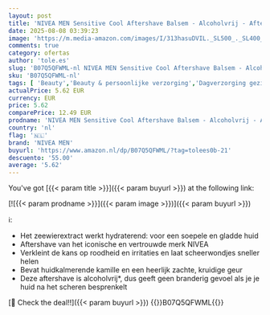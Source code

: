 ```yaml
---
layout: post
title: 'NIVEA MEN Sensitive Cool Aftershave Balsem - Alcoholvrij - Aftershave Balm Met zeewierextract en kamille - 100 ml'
date: 2025-08-08 03:39:23
image: 'https://m.media-amazon.com/images/I/313hasuDVIL._SL500_._SL400_.jpg'
comments: true
category: ofertas
author: 'tole.es'
slug: 'B07Q5QFWML-nl NIVEA MEN Sensitive Cool Aftershave Balsem - Alcoholvrij -...'
sku: 'B07Q5QFWML-nl'
tags: [ 'Beauty','Beauty & persoonlijke verzorging','Dagverzorging gezicht','Gezichtsverzorgingsproducten','Huidverzorging','Vochtinbrengende middelen voor gezicht','nivea men','🇳🇱', ]
actualPrice: 5.62 EUR
currency: EUR
price: 5.62
comparePrice: 12.49 EUR
prodname: 'NIVEA MEN Sensitive Cool Aftershave Balsem - Alcoholvrij - Aftershave Balm Met zeewierextract en kamille - 100 ml'
country: 'nl'
flag: '🇳🇱'
brand: 'NIVEA MEN'
buyurl: 'https://www.amazon.nl/dp/B07Q5QFWML/?tag=tolees0b-21'
descuento: '55.00'
average: '5.62'
---
```


You've got [{{< param title >}}]({{< param buyurl >}}) at the following link:

[![{{< param prodname >}}]({{< param image >}})]({{< param buyurl >}})

ℹ️:

- Het zeewierextract werkt hydraterend: voor een soepele en gladde huid
- Aftershave van het iconische en vertrouwde merk NIVEA
- Verkleint de kans op roodheid en irritaties en laat scheerwondjes sneller helen
- Bevat huidkalmerende kamille en een heerlijk zachte, kruidige geur
- Deze aftershave is alcoholvrij*, dus geeft geen branderig gevoel als je je huid na het scheren besprenkelt

[🛒 Check the deal!!]({{< param buyurl >}})
{{<world>}}B07Q5QFWML{{</world>}}
